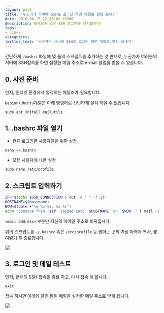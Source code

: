 ```yaml
---
layout: post
title: '누군가가 서버에 SSH로 로그인 하면 메일로 알림 보내기'
date: 2016-06-15 22:16:00 +0900
description: 허가되지 않은 SSH 로그인을 감시합시다!
tags:
- Linux
categories:
twitter_text: '누군가가 서버에 SSH로 로그인 하면 메일로 알림 보내기'
---
```


간단하게 `.bashrc` 파일에 몇 줄의 스크립트를 추가하는 것 만으로, 누군가가 여러분의 서버에 SSH접속을 하면 설정한 메일 주소로 e-mail 알림을 받을 수 있습니다.

## 0. 사전 준비

먼저, 인터넷 환경에서 동작하는 메일러가 필요합니다.

`Debian/Ubuntu`계열은 아래 명령어로 간단하게 설치 하실 수 있습니다.

```
sudo apt install mailutils
``` 

## 1. .bashrc 파일 열기

* 현재 로그인한 사용자만을 위한 설정

```
nano ~/.bashrc
```

* 모든 사용자에 대한 설정

```
sudo nano /etc/profile
```

## 2. 스크립트 입력하기

```bash
IP="$(echo $SSH_CONNECTION | cut -d " " -f 1)"
HOSTNAME=$(hostname)
NOW=$(date +"%e %b %Y, %a %r")
echo 'Someone from '$IP' logged into '$HOSTNAME' on '$NOW'.' | mail -s 'SSH Login Notification' <mail address>
```

`<mail address>` 부분만 자신의 이메일 주소로 바꿔줍시다.

위의 스크립트를 `~/.bashrc` 혹은 `/etc/profile` 등 원하는 곳의 가장 아래에 복사, 붙여넣기 후 종료합니다.

<a href="https://googledrive.com/host/0Bw2KEQNBe4nMZW91OWJNZ2lmX0k/img-2016-0615-001.png" data-lightbox="351"><img src="https://googledrive.com/host/0Bw2KEQNBe4nMZW91OWJNZ2lmX0k/img-2016-0615-001.png"></a>

## 3. 로그인 및 메일 테스트

먼저, 현재의 SSH 접속을 종료 하고, 다시 접속 해 봅니다.

```
exit
```

접속 하시면 아래와 같은 알림 메일을 설정한 메일 주소로 받게 됩니다.

<a href="https://googledrive.com/host/0Bw2KEQNBe4nMZW91OWJNZ2lmX0k/img-2016-0615-002.png" data-lightbox="351"><img src="https://googledrive.com/host/0Bw2KEQNBe4nMZW91OWJNZ2lmX0k/img-2016-0615-002.png"></a>
